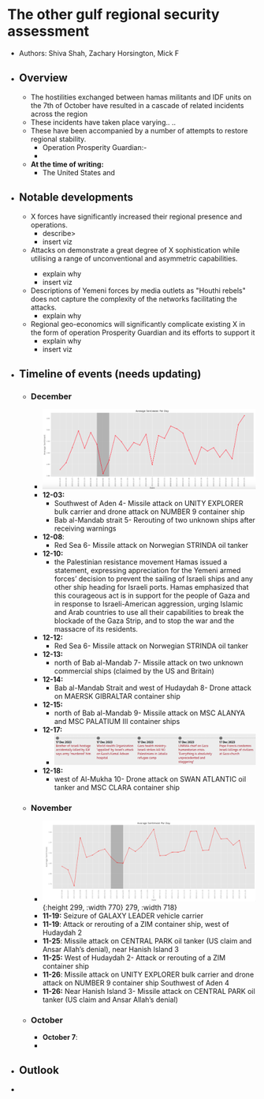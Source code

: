 # The other gulf regional security assessment
- Authors: Shiva Shah, Zachary Horsington, Mick F
- ## Overview
	- The hostilities exchanged between hamas militants and IDF units on the 7th of October have resulted in a cascade of related incidents across the region
	- These incidents have taken place <geo> varying.. <describe>..
	- These have been accompanied by a number of attempts to restore regional stability.
		- Operation Prosperity Guardian:- <describe>
		-
	- **At the time of writing:**
		- The United States and
- ## Notable developments
	- X forces have significantly increased their regional presence and operations.
		- describe>
		- insert viz
	- Attacks on <describe targets> demonstrate a great degree of X sophistication while utilising a range of unconventional and asymmetric capabilities.
		- explain why
		- insert viz
	- Descriptions of Yemeni forces by media outlets as "Houthi rebels" does not capture the complexity of the networks facilitating the attacks.
		- explain why
	- Regional geo-economics will significantly complicate existing X in the form of operation Prosperity Guardian and its efforts to support it
		- explain why
		- insert viz
- ## Timeline of events (needs updating)
	- ### **December**
		- ![image.png](../assets/image_1704140369352_0.png)
		- **12-03:**
			- Southwest of Aden 4- Missile attack on UNITY EXPLORER bulk carrier and drone attack on NUMBER 9 container ship
			- Bab al-Mandab strait 5- Rerouting of two unknown ships after receiving warnings
		- **12-08**:
			- Red Sea 6- Missile attack on Norwegian STRINDA oil tanker
		- **12-10:**
			- the Palestinian resistance movement Hamas issued a statement, expressing appreciation for the Yemeni armed forces’ decision to prevent the sailing of Israeli ships and any other ship heading for Israeli ports. Hamas emphasized that this courageous act is in support for the people of Gaza and in response to Israeli-American aggression, urging Islamic and Arab countries to use all their capabilities to break the blockade of the Gaza Strip, and to stop the war and the massacre of its residents.
		- **12-12:**
			- Red Sea 6- Missile attack on Norwegian STRINDA oil tanker
		- **12-13:**
			- north of Bab al-Mandab 7- Missile attack on two unknown commercial ships (claimed by the US and Britain)
		- **12-14:**
			- Bab al-Mandab Strait and west of Hudaydah 8- Drone attack on MAERSK GIBRALTAR container ship
		- **12-15:**
			- north of Bab al-Mandab 9- Missile attack on MSC ALANYA and MSC PALATIUM III container ships
		- **12-17:**
			- ![image.png](../assets/image_1704140421796_0.png)
		- **12-18:**
			- west of Al-Mukha 10- Drone attack on SWAN ATLANTIC oil tanker and MSC CLARA container ship
	- ### **November**
		- ![image.png](../assets/image_1704140351694_0.png){:height 299, :width 770}  279, :width 718}
		- **11-19:** Seizure of GALAXY LEADER vehicle carrier
		- **11-19**: Attack or rerouting of a ZIM container ship, west of Hudaydah 2
		- **11-25**:  Missile attack on CENTRAL PARK oil tanker (US claim and Ansar Allah’s denial), near Hanish Island 3
		- **11-25:** West of Hudaydah 2- Attack or rerouting of a ZIM container ship
		- **11-26**: Missile attack on UNITY EXPLORER bulk carrier and drone attack on NUMBER 9 container ship Southwest of Aden 4
		- **11-26:** Near Hanish Island 3- Missile attack on CENTRAL PARK oil tanker (US claim and Ansar Allah’s denial)
	- ### **October**
		- **October 7**:
		-
- ## Outlook
-